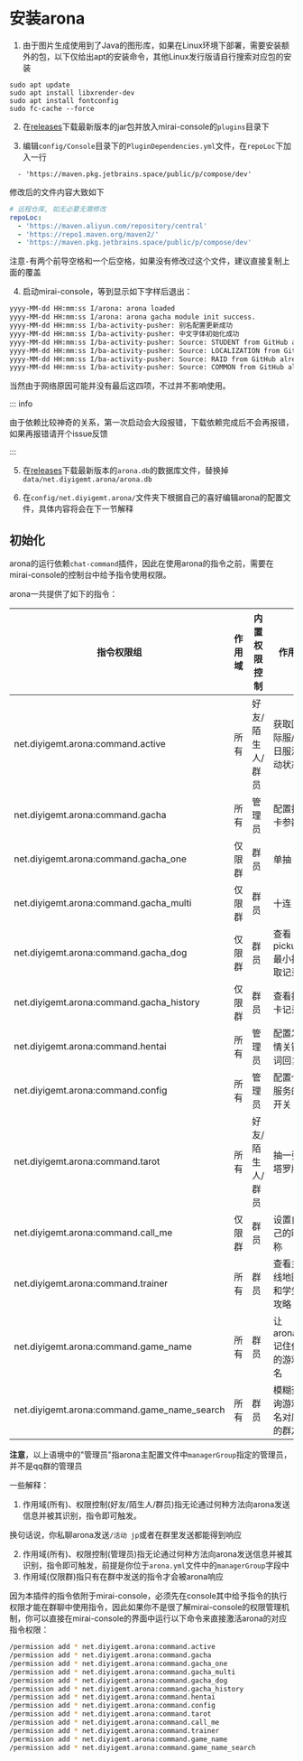# 安装arona

1. 由于图片生成使用到了Java的图形库，如果在Linux环境下部署，需要安装额外的包，以下仅给出apt的安装命令，其他Linux发行版请自行搜索对应包的安装

 ```shell
 sudo apt update
 sudo apt install libxrender-dev
 sudo apt install fontconfig
 sudo fc-cache --force
 ```

2. 在[releases](https://github.com/diyigemt/arona/releases)下载最新版本的jar包并放入mirai-console的`plugins`目录下


3. 编辑`config/Console`目录下的`PluginDependencies.yml`文件，在`repoLoc`下加入一行

`  - 'https://maven.pkg.jetbrains.space/public/p/compose/dev'`

修改后的文件内容大致如下

```yaml
# 远程仓库, 如无必要无需修改
repoLoc: 
  - 'https://maven.aliyun.com/repository/central'
  - 'https://repo1.maven.org/maven2/'
  - 'https://maven.pkg.jetbrains.space/public/p/compose/dev'
```

注意`-`有两个前导空格和一个后空格，如果没有修改过这个文件，建议直接复制上面的覆盖

4. 启动mirai-console，等到显示如下字样后退出：

 ```bash
 yyyy-MM-dd HH:mm:ss I/arona: arona loaded
 yyyy-MM-dd HH:mm:ss I/arona: arona gacha module init success.
 yyyy-MM-dd HH:mm:ss I/ba-activity-pusher: 别名配置更新成功
 yyyy-MM-dd HH:mm:ss I/ba-activity-pusher: 中文字体初始化成功
 yyyy-MM-dd HH:mm:ss I/ba-activity-pusher: Source: STUDENT from GitHub already up to date.
 yyyy-MM-dd HH:mm:ss I/ba-activity-pusher: Source: LOCALIZATION from GitHub already up to date.
 yyyy-MM-dd HH:mm:ss I/ba-activity-pusher: Source: RAID from GitHub already up to date.
 yyyy-MM-dd HH:mm:ss I/ba-activity-pusher: Source: COMMON from GitHub already up to date.
 ```

当然由于网络原因可能并没有最后这四项，不过并不影响使用。

::: info

由于依赖比较神奇的关系，第一次启动会大段报错，下载依赖完成后不会再报错，如果再报错请开个issue反馈

:::

5. 在[releases](https://github.com/diyigemt/arona/releases)下载最新版本的`arona.db`的数据库文件，替换掉`data/net.diyigemt.arona/arona.db`

6. 在`config/net.diyigemt.arona/`文件夹下根据自己的喜好编辑arona的配置文件，具体内容将会在下一节解释

## 初始化

arona的运行依赖`chat-command`插件，因此在使用arona的指令之前，需要在mirai-console的控制台中给予指令使用权限。

arona一共提供了如下的指令：

| 指令权限组                                       | 作用域 | 内置权限控制    | 作用             |
|---------------------------------------------|-----|-----------|----------------|
| net.diyigemt.arona:command.active           | 所有  | 好友/陌生人/群员 | 获取国际服/日服活动状态   |
| net.diyigemt.arona:command.gacha            | 所有  | 管理员       | 配置抽卡参数         |
| net.diyigemt.arona:command.gacha_one        | 仅限群 | 群员        | 单抽             |
| net.diyigemt.arona:command.gacha_multi      | 仅限群 | 群员        | 十连             |
| net.diyigemt.arona:command.gacha_dog        | 仅限群 | 群员        | 查看pickup最小抽取记录 |
| net.diyigemt.arona:command.gacha_history    | 仅限群 | 群员        | 查看抽卡记录         |
| net.diyigemt.arona:command.hentai           | 所有  | 管理员       | 配置发情关键词回复      |
| net.diyigemt.arona:command.config           | 所有  | 管理员       | 配置个服务的开关       |
| net.diyigemt.arona:command.tarot            | 所有  | 好友/陌生人/群员 | 抽一张塔罗牌         |
| net.diyigemt.arona:command.call_me          | 仅限群 | 群员        | 设置自己的昵称        |
| net.diyigemt.arona:command.trainer          | 所有  | 群员        | 查看主线地图和学生攻略    |
| net.diyigemt.arona:command.game_name        | 所有  | 群员        | 让arona记住你的游戏名  |
| net.diyigemt.arona:command.game_name_search | 所有  | 群员        | 模糊查询游戏名对应的群友   |

**注意**，以上语境中的"管理员"指arona主配置文件中`managerGroup`指定的管理员，并不是qq群的管理员

一些解释：

1. 作用域(所有)、权限控制(好友/陌生人/群员)指无论通过何种方法向arona发送信息并被其识别，指令即可触发。

换句话说，你私聊arona发送`/活动 jp`或者在群里发送都能得到响应

2. 作用域(所有)、权限控制(管理员)指无论通过何种方法向arona发送信息并被其识别，指令即可触发，前提是你位于`arona.yml`文件中的`managerGroup`字段中
3. 作用域(仅限群)指只有在群中发送的指令才会被arona响应

因为本插件的指令依附于mirai-console，必须先在console其中给予指令的执行权限才能在群聊中使用指令，因此如果你不是很了解mirai-console的权限管理机制，你可以直接在mirai-console的界面中运行以下命令来直接激活arona的对应指令权限：

```bash
/permission add * net.diyigemt.arona:command.active
/permission add * net.diyigemt.arona:command.gacha
/permission add * net.diyigemt.arona:command.gacha_one
/permission add * net.diyigemt.arona:command.gacha_multi
/permission add * net.diyigemt.arona:command.gacha_dog
/permission add * net.diyigemt.arona:command.gacha_history
/permission add * net.diyigemt.arona:command.hentai
/permission add * net.diyigemt.arona:command.config
/permission add * net.diyigemt.arona:command.tarot
/permission add * net.diyigemt.arona:command.call_me
/permission add * net.diyigemt.arona:command.trainer
/permission add * net.diyigemt.arona:command.game_name
/permission add * net.diyigemt.arona:command.game_name_search
```
